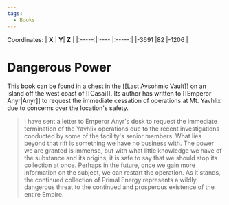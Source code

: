 ```yaml
---
tags:
  - Books
---
```


Coordinates:
| **X** | **Y**| **Z** |
|:-----:|:----:|:-----:|
|-3691  |82   |-1206  |

# Dangerous Power

This book can be found in a chest in the [[Last Avsohmic Vault]] on an island off the west coast of [[Casai]]. Its author has written to [[Emperor Anyr|Anyr]] to request the immediate cessation of operations at Mt. Yavhlix due to concerns over the location's safety.

> I have sent a letter to Emperor Anyr's desk to request the immediate termination of the Yavhlix operations due to the recent investigations conducted by some of the facility's senior members. What lies beyond that rift is something we have no business with. The power we are granted is immense, but with what little knowledge we have of the substance and its origins, it is safe to say that we should stop its collection at once. Perhaps in the future, once we gain more information on the subject, we can restart the operation. As it stands, the continued collection of Primal Energy represents a wildly dangerous threat to the continued and prosperous existence of the entire Empire.

